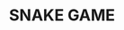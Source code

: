 ---
title: SNAKE GAME
description: Juego de la viborita con disparos, hecho por @VladImpaler64
image: /images/games/pato.svg
iframe: /games/snake/juego.html
---